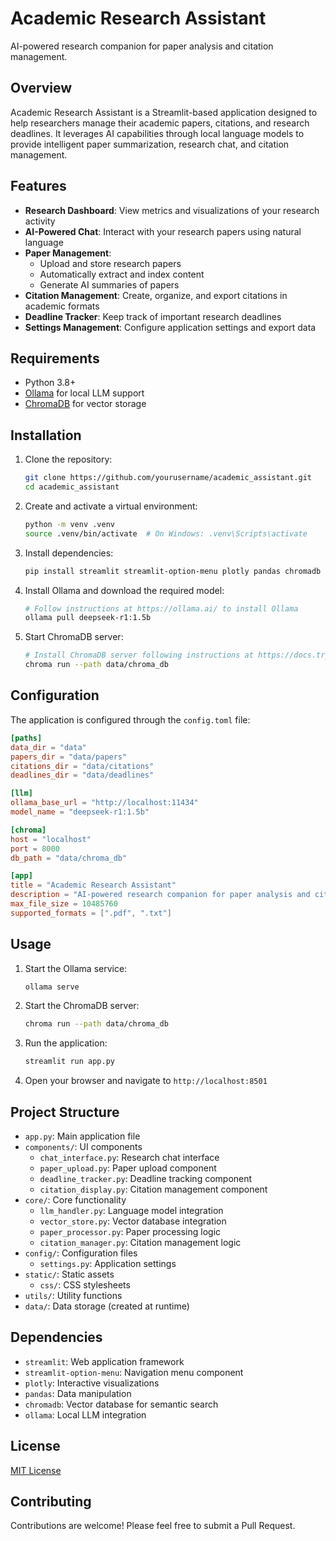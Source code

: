 # Academic Research Assistant

AI-powered research companion for paper analysis and citation management.

## Overview

Academic Research Assistant is a Streamlit-based application designed to help researchers manage their academic papers, citations, and research deadlines. It leverages AI capabilities through local language models to provide intelligent paper summarization, research chat, and citation management.

## Features

- **Research Dashboard**: View metrics and visualizations of your research activity
- **AI-Powered Chat**: Interact with your research papers using natural language
- **Paper Management**: 
  - Upload and store research papers
  - Automatically extract and index content
  - Generate AI summaries of papers
- **Citation Management**: Create, organize, and export citations in academic formats
- **Deadline Tracker**: Keep track of important research deadlines
- **Settings Management**: Configure application settings and export data

## Requirements

- Python 3.8+
- [Ollama](https://ollama.ai/) for local LLM support
- [ChromaDB](https://www.trychroma.com/) for vector storage

## Installation

1. Clone the repository:
   ```bash
   git clone https://github.com/yourusername/academic_assistant.git
   cd academic_assistant
   ```

2. Create and activate a virtual environment:
   ```bash
   python -m venv .venv
   source .venv/bin/activate  # On Windows: .venv\Scripts\activate
   ```

3. Install dependencies:
   ```bash
   pip install streamlit streamlit-option-menu plotly pandas chromadb ollama
   ```

4. Install Ollama and download the required model:
   ```bash
   # Follow instructions at https://ollama.ai/ to install Ollama
   ollama pull deepseek-r1:1.5b
   ```

5. Start ChromaDB server:
   ```bash
   # Install ChromaDB server following instructions at https://docs.trychroma.com/
   chroma run --path data/chroma_db
   ```

## Configuration

The application is configured through the `config.toml` file:

```toml
[paths]
data_dir = "data"
papers_dir = "data/papers"
citations_dir = "data/citations"
deadlines_dir = "data/deadlines"

[llm]
ollama_base_url = "http://localhost:11434"
model_name = "deepseek-r1:1.5b"

[chroma]
host = "localhost"
port = 8000
db_path = "data/chroma_db"

[app]
title = "Academic Research Assistant"
description = "AI-powered research companion for paper analysis and citation management"
max_file_size = 10485760
supported_formats = [".pdf", ".txt"]
```

## Usage

1. Start the Ollama service:
   ```bash
   ollama serve
   ```

2. Start the ChromaDB server:
   ```bash
   chroma run --path data/chroma_db
   ```

3. Run the application:
   ```bash
   streamlit run app.py
   ```

4. Open your browser and navigate to `http://localhost:8501`

## Project Structure

- `app.py`: Main application file
- `components/`: UI components
  - `chat_interface.py`: Research chat interface
  - `paper_upload.py`: Paper upload component
  - `deadline_tracker.py`: Deadline tracking component
  - `citation_display.py`: Citation management component
- `core/`: Core functionality
  - `llm_handler.py`: Language model integration
  - `vector_store.py`: Vector database integration
  - `paper_processor.py`: Paper processing logic
  - `citation_manager.py`: Citation management logic
- `config/`: Configuration files
  - `settings.py`: Application settings
- `static/`: Static assets
  - `css/`: CSS stylesheets
- `utils/`: Utility functions
- `data/`: Data storage (created at runtime)

## Dependencies

- `streamlit`: Web application framework
- `streamlit-option-menu`: Navigation menu component
- `plotly`: Interactive visualizations
- `pandas`: Data manipulation
- `chromadb`: Vector database for semantic search
- `ollama`: Local LLM integration

## License

[MIT License](LICENSE)

## Contributing

Contributions are welcome! Please feel free to submit a Pull Request.